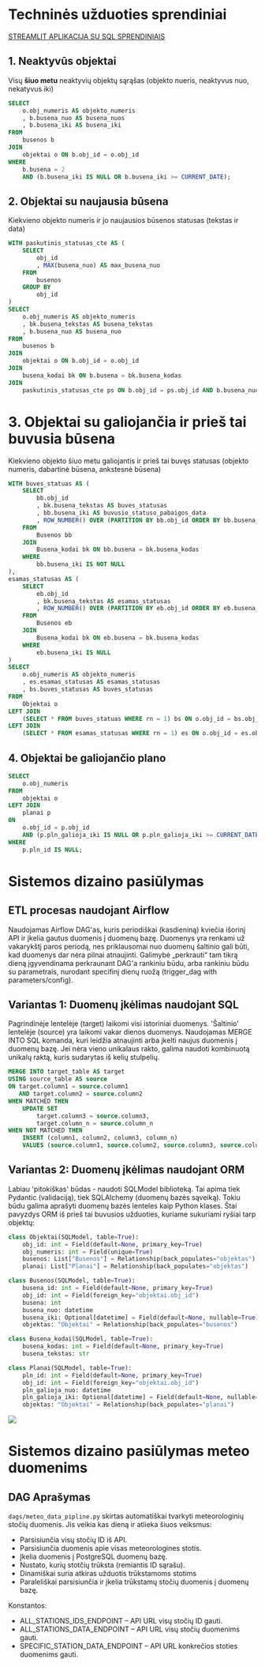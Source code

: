 # Techninės užduoties sprendiniai

[STREAMLIT APLIKACIJA SU SQL SPRENDINIAIS
](https://vytautaspliadis-sitingi-srcstremlit-app-fr6zhh.streamlit.app/)
## 1. Neaktyvūs objektai
Visų **šiuo metu** neaktyvių objektų sąrąšas (objekto nueris, neaktyvus nuo, nekatyvus iki)

```sql
SELECT 
    o.obj_numeris AS objekto_numeris
    , b.busena_nuo AS busena_nuos
    , b.busena_iki AS busena_iki
FROM 
    busenos b
JOIN 
    objektai o ON b.obj_id = o.obj_id
WHERE 
    b.busena = 2
    AND (b.busena_iki IS NULL OR b.busena_iki >= CURRENT_DATE);
```

## 2. Objektai su naujausia būsena
Kiekvieno objekto numeris ir jo naujausios būsenos statusas (tekstas ir data)

```sql
WITH paskutinis_statusas_cte AS (
    SELECT
        obj_id
        , MAX(busena_nuo) AS max_busena_nuo
    FROM
        busenos
    GROUP BY
        obj_id
)
SELECT
    o.obj_numeris AS objekto_numeris
    , bk.busena_tekstas AS busena_tekstas
    , b.busena_nuo AS busena_nuo
FROM
    busenos b
JOIN
    objektai o ON b.obj_id = o.obj_id
JOIN
    busena_kodai bk ON b.busena = bk.busena_kodas
JOIN
    paskutinis_statusas_cte ps ON b.obj_id = ps.obj_id AND b.busena_nuo = ps.max_busena_nuo;
```

# 3. Objektai su galiojančia ir prieš tai buvusia būsena
Kiekvieno objekto šiuo metu galiojantis ir prieš tai buvęs statusas (objekto numeris, dabartinė būsena, ankstesnė būsena)
```sql
WITH buves_statuas AS (
    SELECT
        bb.obj_id
        , bk.busena_tekstas AS buves_statusas
        , bb.busena_iki AS buvusio_statuso_pabaigos_data
        , ROW_NUMBER() OVER (PARTITION BY bb.obj_id ORDER BY bb.busena_iki DESC) AS rn
    FROM
        Busenos bb
    JOIN
        Busena_kodai bk ON bb.busena = bk.busena_kodas
    WHERE
        bb.busena_iki IS NOT NULL
),
esamas_statusas AS (
    SELECT
        eb.obj_id
        , bk.busena_tekstas AS esamas_statusas
        , ROW_NUMBER() OVER (PARTITION BY eb.obj_id ORDER BY eb.busena_nuo DESC) AS rn
    FROM
        Busenos eb
    JOIN
        Busena_kodai bk ON eb.busena = bk.busena_kodas
    WHERE
        eb.busena_iki IS NULL
)
SELECT
    o.obj_numeris AS objekto_numeris
    , es.esamas_statusas AS esamas_statusas
    , bs.buves_statusas AS buves_statusas
FROM
    Objektai o
LEFT JOIN
    (SELECT * FROM buves_statuas WHERE rn = 1) bs ON o.obj_id = bs.obj_id
LEFT JOIN
    (SELECT * FROM esamas_statusas WHERE rn = 1) es ON o.obj_id = es.obj_id;
```

## 4. Objektai be galiojančio plano
```sql
SELECT 
    o.obj_numeris
FROM 
    objektai o
LEFT JOIN 
    planai p
ON 
    o.obj_id = p.obj_id 
    AND (p.pln_galioja_iki IS NULL OR p.pln_galioja_iki >= CURRENT_DATE)
WHERE 
    p.pln_id IS NULL;
```

# Sistemos dizaino pasiūlymas 
## ETL procesas naudojant Airflow

Naudojamas Airflow DAG'as, kuris periodiškai (kasdieniną) kviečia išorinį API ir įkelia gautus duomenis į duomenų bazę.
Duomenys yra renkami už vakarykštį paros periodą, nes priklausomai nuo duomenų šaltinio gali būti, kad duomenys dar nėra pilnai atnaujinti.
Galimybė „perkrauti“ tam tikrą dieną įgyvendinama perkraunant DAG'a rankiniu būdu, arba rankiniu būdu su parametrais, 
nurodant specifinį dienų ruožą (trigger_dag with parameters/config).

## Variantas 1: Duomenų įkėlimas naudojant SQL

Pagrindinėje lentelėje (target) laikomi visi istoriniai duomenys. 'Šaltinio' lentelėje (source) yra laikomi vakar dienos duomenys. 
Naudojamas MERGE INTO SQL komanda, kuri leidžia atnaujinti arba įkelti naujus duomenis į duomenų bazę.
Jei nėra vieno unikalaus rakto, galima naudoti kombinuotą unikalų raktą, kuris sudarytas iš kelių stulpelių.
```sql
MERGE INTO target_table AS target
USING source_table AS source
ON target.column1 = source.column1
   AND target.column2 = source.column2
WHEN MATCHED THEN
    UPDATE SET 
        target.column3 = source.column3,
        target.column_n = source.column_n
WHEN NOT MATCHED THEN
    INSERT (column1, column2, column3, column_n)
    VALUES (source.column1, source.column2, source.column3, source.column_n);
```
## Variantas 2: Duomenų įkėlimas naudojant ORM

Labiau 'pitokiškas' būdas - naudoti SQLModel biblioteką. Tai apima tiek Pydantic (validaciją), tiek SQLAlchemy (duomenų bazės sąveiką).
Tokiu būdu galima aprašyti duomenų bazės lenteles kaip Python klases. 
Štai pavyzdys ORM iš prieš tai buvusios užduoties, kuriame sukuriami ryšiai tarp objektų:
```python
class Objektai(SQLModel, table=True):
    obj_id: int = Field(default=None, primary_key=True)
    obj_numeris: int = Field(unique=True)
    busenos: List["Busenos"] = Relationship(back_populates="objektas")
    planai: List["Planai"] = Relationship(back_populates="objektas")

class Busenos(SQLModel, table=True):
    busena_id: int = Field(default=None, primary_key=True)
    obj_id: int = Field(foreign_key="objektai.obj_id")
    busena: int
    busena_nuo: datetime
    busena_iki: Optional[datetime] = Field(default=None, nullable=True)
    objektas: "Objektai" = Relationship(back_populates="busenos")

class Busena_kodai(SQLModel, table=True):
    busena_kodas: int = Field(default=None, primary_key=True)
    busena_tekstas: str

class Planai(SQLModel, table=True):
    pln_id: int = Field(default=None, primary_key=True)
    obj_id: int = Field(foreign_key="objektai.obj_id")
    pln_galioja_nuo: datetime
    pln_galioja_iki: Optional[datetime] = Field(default=None, nullable=True)
    objektas: "Objektai" = Relationship(back_populates="planai")
```
![](/home/vytas/PycharmProjects/sitingi/img/schema.png)
# Sistemos dizaino pasiūlymas meteo duomenims
## DAG Aprašymas

`dags/meteo_data_pipline.py` skirtas automatiškai tvarkyti meteorologinių stočių duomenis. Jis veikia kas dieną ir atlieka šiuos veiksmus:

- Parsisiunčia visų stočių ID iš API.
- Parsisiunčia duomenis apie visas meteorologines stotis.
- Įkelia duomenis į PostgreSQL duomenų bazę.
- Nustato, kurių stotčių trūksta (remiantis ID sąrašu).
- Dinamiškai suria atkiras užduotis trūkstamoms stotims
- Paraleliškai parsisiunčia ir įkelia trūkstamų stočių duomenis į duomenų bazę.

Konstantos:
- ALL_STATIONS_IDS_ENDPOINT – API URL visų stočių ID gauti.
- ALL_STATIONS_DATA_ENDPOINT – API URL visų stočių duomenims gauti.
- SPECIFIC_STATION_DATA_ENDPOINT – API URL konkrečios stoties duomenims gauti.